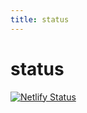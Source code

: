 ```yaml
---
title: status
---
```

# status

[![Netlify Status](https://api.netlify.com/api/v1/badges/303e0071-f5d0-4296-966a-525bb8c672d8/deploy-status)](https://app.netlify.com/sites/cfldangerden/deploys)